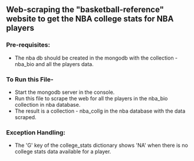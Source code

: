 
## Web-scraping the "basketball-reference" website to get the NBA college stats for NBA players

### Pre-requisites:
 
* The nba db  should be created in the mongodb with the collection - nba_bio and all the players data.

### To Run this File-

* Start the mongodb server in the console. 
* Run this file to scrape the web for all the players in the nba_bio collection in nba database. 
* The result is a collection - nba_collg in the nba database with the data scraped.

### Exception Handling:
 
* The 'G' key of the college_stats dictionary shows 'NA' when there is no college stats data available for a player. 


